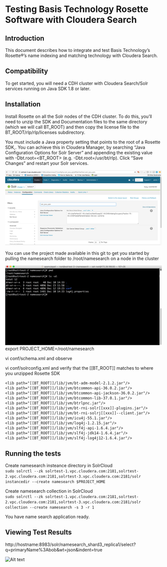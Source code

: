 
<H1>Testing Basis Technology Rosette Software with Cloudera Search</H1>
<H2>Introduction</H2>

This document describes how to integrate and test Basis Technology’s Rosette®’s name indexing and matching technology  with Cloudera Search.
<H2>Compatibility</H2>
To get started, you will need a CDH cluster with Cloudera Search/Solr services running on Java SDK 1.8 or later. 

<H2>Installation</H2>

Install Rosette on all the Solr nodes of the CDH cluster. To do this, you’ll need to unzip the SDK and Documentation files to the same directory (which we will call BT_ROOT) and then copy the license file to the BT_ROOT/rlp/rlp/licenses subdirectory.

You must include a Java property setting that points to the root of a Rosette SDK,. You can achieve this in Cloudera Manager, by searching “Java Configuration Options for Solr Server”  and appending the existing value with  -Dbt.root=<BT_ROOT> (e.g. -Dbt.root=/usr/bt/rlp). Click “Save Changes” and restart your Solr services.

![Alt text](/screenshots/cm_setting.png?raw=true "Optional Title")

You can use the project made available in this git to get you started  by pulling the namesearch folder to /root/namesearch on a node in the cluster

![Alt text](/screenshots/sdk_structure.png?raw=true "Optional Title")
export PROJECT_HOME=/root/namesearch


vi conf/schema.xml and observe
<fieldType name="bt_rni_name" class="com.basistech.rni.solr.NameField"/>


<field name="primaryName" type="bt_rni_name" indexed="true" stored="true"/>


vi conf/solrconfig.xml and verify that the [[BT_ROOT]] matches to where you unzipped Rosette   SDK
```
<lib path="[[BT_ROOT]]/lib/jvm/bt-adm-model-2.1.2.jar"/>
<lib path="[[BT_ROOT]]/lib/jvm/btcommon-api-36.0.2.jar"/>
<lib path="[[BT_ROOT]]/lib/jvm/btcommon-api-jackson-36.0.2.jar"/>
<lib path="[[BT_ROOT]]/lib/jvm/btcommon-lib-37.0.1.jar"/>
<lib path="[[BT_ROOT]]/lib/jvm/btrlpnc.jar"/>
<lib path="[[BT_ROOT]]/lib/jvm/bt-rni-solr[[xxx]]-plugins.jar"/>
<lib path="[[BT_ROOT]]/lib/jvm/bt-rni-solrj[[xxx]]--client.jar"/>
<lib path="[[BT_ROOT]]/lib/jvm/icu4j-55.1.jar"/>
<lib path="[[BT_ROOT]]/lib/jvm/log4j-1.2.15.jar"/>
<lib path="[[BT_ROOT]]/lib/jvm/slf4j-api-1.6.4.jar"/>
<lib path="[[BT_ROOT]]/lib/jvm/slf4j-jdk14-1.6.4.jar"/>
<lib path="[[BT_ROOT]]/lib/jvm/slf4j-log4j12-1.6.4.jar"/>
```


<H2>Running the tests</H2>

Create namesearch insteance directory in SolrCloud <Br>
```sudo solrctl --zk solrtest-1.vpc.cloudera.com:2181,solrtest-2.vpc.cloudera.com:2181,solrtest-3.vpc.cloudera.com:2181/solr instancedir --create namesearch $PROJECT_HOME```

Create namesearch collection in SolrCloud <Br>
```sudo solrctl --zk solrtest-1.vpc.cloudera.com:2181,solrtest-2.vpc.cloudera.com:2181,solrtest-3.vpc.cloudera.com:2181/solr collection --create namesearch -s 3 -r 1```

You have name search application ready.

<H2>Viewing Test Results</H2>

http://hostname:8983/solr/namesearch_shard3_replica1/select?q=primaryName%3Abob&wt=json&indent=true

![Alt text](/screenshots/results.png?raw=true "Optional Title")


